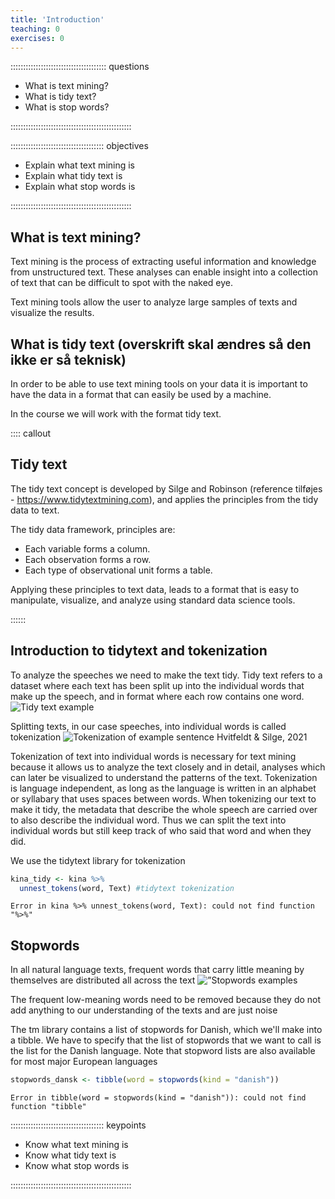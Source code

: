 ```yaml
---
title: 'Introduction'
teaching: 0
exercises: 0
---
```


:::::::::::::::::::::::::::::::::::::: questions 

- What is text mining?
- What is tidy text?
- What is stop words?


::::::::::::::::::::::::::::::::::::::::::::::::

::::::::::::::::::::::::::::::::::::: objectives

- Explain what text mining is
- Explain what tidy text is
- Explain what stop words is

::::::::::::::::::::::::::::::::::::::::::::::::

## What is text mining?
Text mining is the process of extracting useful information and knowledge from 
unstructured text. These analyses can enable insight into a collection of text 
that can be difficult to spot with the naked eye. 

Text mining tools allow the user to analyze large samples of texts and 
visualize the results.

## What is tidy text (overskrift skal ændres så den ikke er så teknisk)
In order to be able to use text mining tools on your data it is important to 
have the data in a format that can easily be used by a machine.

In the course we will work with the format tidy text.

:::: callout

## Tidy text

The tidy text concept is developed by Silge and Robinson (reference tilføjes - 
https://www.tidytextmining.com), and applies the principles from the tidy data 
to text.

The tidy data framework, principles are:

* Each variable forms a column.
* Each observation forms a row.
* Each type of observational unit forms a table.

Applying these principles to text data, leads to a format that is easy to 
manipulate, visualize, and analyze using standard data science tools.

::::::






## Introduction to tidytext and tokenization

To analyze the speeches we need to make the text tidy. Tidy text refers to a dataset where each text has been split up into the individual words that make up the speech, and in format where each row contains one word. ![Tidy text example](../fig/Tidy_text.png)

Splitting texts, in our case speeches, into individual words is called tokenization ![Tokenization of example sentence](../fig/Tokenization.png)
Hvitfeldt & Silge, 2021

Tokenization of text into individual words is necessary for text mining because it allows us to analyze the text closely and in detail, analyses which can later be visualized to understand the patterns of the text. Tokenization is language independent, as long as the language is written in an alphabet or syllabary that uses spaces between words. When tokenizing our text to make it tidy, the metadata that describe the whole speech are carried over to also describe the individual word. Thus we can split the text into individual words but still keep track of who said that word and when they did.

We use the tidytext library for tokenization



``` r
kina_tidy <- kina %>% 
  unnest_tokens(word, Text) #tidytext tokenization
```

``` error
Error in kina %>% unnest_tokens(word, Text): could not find function "%>%"
```


## Stopwords
In all natural language texts, frequent words that carry little meaning by themselves are distributed all across the text ![”Stopwords examples](../fig/Stopwords.png)

The frequent low-meaning words need to be removed because they do not add anything to our understanding of the texts and are just noise

The tm library contains a list of stopwords for Danish, which we'll make into a tibble. We have to specify that the list of stopwords that we want to call is the list for the Danish language. Note that stopword lists are also available for most major European languages


``` r
stopwords_dansk <- tibble(word = stopwords(kind = "danish"))
```

``` error
Error in tibble(word = stopwords(kind = "danish")): could not find function "tibble"
```














::::::::::::::::::::::::::::::::::::: keypoints 

- Know what text mining is
- Know what tidy text is
- Know what stop words is

::::::::::::::::::::::::::::::::::::::::::::::::

